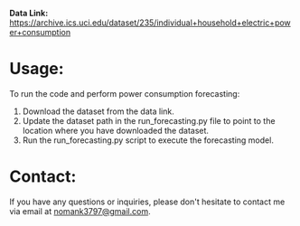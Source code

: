 **Data Link:** https://archive.ics.uci.edu/dataset/235/individual+household+electric+power+consumption

# Usage:

To run the code and perform power consumption forecasting:

1. Download the dataset from the data link.
2. Update the dataset path in the run_forecasting.py file to point to the location where you have downloaded the dataset.
3. Run the run_forecasting.py script to execute the forecasting model.

# Contact:
If you have any questions or inquiries, please don't hesitate to contact me via email at nomank3797@gmail.com.
